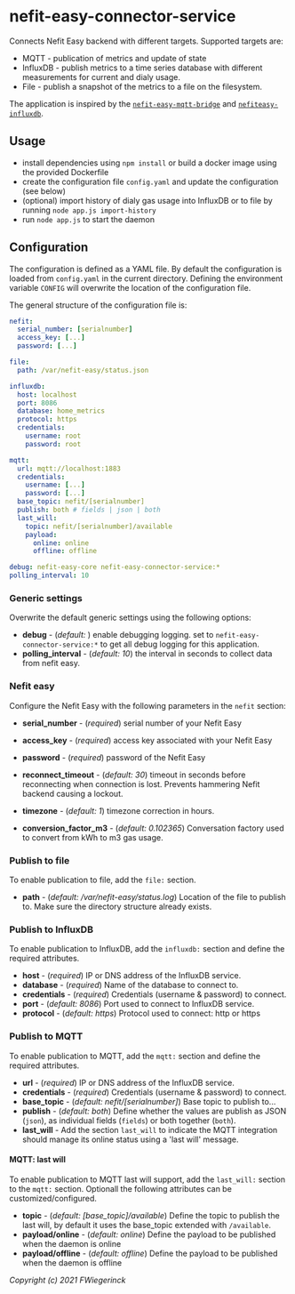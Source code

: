 # nefit-easy-connector-service

Connects Nefit Easy backend with different targets. Supported targets are:
* MQTT - publication of metrics and update of state
* InfluxDB - publish metrics to a time series database with different measurements for current and dialy usage.
* File - publish a snapshot of the metrics to a file on the filesystem.

The application is inspired by the [`nefit-easy-mqtt-bridge`](https://github.com/jgeraerts/nefit-easy-mqtt-bridge) and [`nefiteasy-influxdb`](https://github.com/TrafeX/nefiteasy-influxdb).

## Usage

* install dependencies using `npm install` or build a docker image using the provided Dockerfile
* create the configuration file `config.yaml` and update the configuration (see below)
* (optional) import history of dialy gas usage into InfluxDB or to file by running `node app.js import-history`
* run `node app.js` to start the daemon

## Configuration

The configuration is defined as a YAML file. By default the configuration is loaded from `config.yaml` in the current directory. Defining the environment variable `CONFIG` will overwrite the location of the configuration file.

The general structure of the configuration file is:
```YAML
nefit:
  serial_number: [serialnumber]
  access_key: [...]
  password: [...]

file:
  path: /var/nefit-easy/status.json

influxdb:
  host: localhost
  port: 8086
  database: home_metrics
  protocol: https
  credentials:
    username: root
    password: root

mqtt:
  url: mqtt://localhost:1883
  credentials:
    username: [...]
    password: [...]
  base_topic: nefit/[serialnumber]
  publish: both # fields | json | both
  last_will:
    topic: nefit/[serialnumber]/available
    payload:
      online: online
      offline: offline

debug: nefit-easy-core nefit-easy-connector-service:*
polling_interval: 10
```

### Generic settings

Overwrite the default generic settings using the following options:

* **debug** - (*default: <none>*) enable debugging logging. set to `nefit-easy-connector-service:*` to get all debug logging for this application.
* **polling_interval** - (*default: 10*) the interval in seconds to collect data from nefit easy.

### Nefit easy

Configure the Nefit Easy with the following parameters in the `nefit` section:

* **serial_number** - (*required*) serial number of your Nefit Easy
* **access_key** - (*required*) access key associated with your Nefit Easy
* **password** - (*required*) password of the Nefit Easy

* **reconnect_timeout** - (*default: 30*) timeout in seconds before reconnecting when connection is lost. Prevents hammering Nefit backend causing a lockout.
* **timezone** - (*default: 1*) timezone correction in hours.
* **conversion_factor_m3** - (*default: 0.102365*) Conversation factory used to convert from kWh to m3 gas usage.

### Publish to file

To enable publication to file, add the `file:` section.

* **path** - (*default: /var/nefit-easy/status.log*) Location of the file to publish to. Make sure the directory structure already exists.

### Publish to InfluxDB

To enable publication to InfluxDB, add the `influxdb:` section and define the required attributes.

* **host** - (*required*) IP or DNS address of the InfluxDB service.
* **database** - (*required*) Name of the database to connect to.
* **credentials** - (*required*) Credentials (username & password) to connect.
* **port** - (*default: 8086*) Port used to connect to InfluxDB service.
* **protocol** - (*default: https*) Protocol used to connect: http or https

### Publish to MQTT

To enable publication to MQTT, add the `mqtt:` section and define the required attributes.

* **url** - (*required*) IP or DNS address of the InfluxDB service.
* **credentials** - (*required*) Credentials (username & password) to connect.
* **base_topic** - (*default: nefit/[serialnumber]*) Base topic to publish to...
* **publish** - (*default: both*) Define whether the values are publish as JSON (`json`), as individual fields (`fields`) or both together (`both`).
* **last_will** - Add the section `last_will` to indicate the MQTT integration should manage its online status using a 'last will' message.

#### MQTT: last will

To enable publication to MQTT last will support, add the `last_will:` section to the `mqtt:` section. Optionall the following attributes can be customized/configured.

* **topic** - (*default: [base_topic]/available*) Define the topic to publish the last will, by default it uses the base_topic extended with `/available`.
* **payload/online** - (*default: online*) Define the payload to be published when the daemon is online
* **payload/offline** - (*default: offline*) Define the payload to be published when the daemon is offline




_Copyright (c) 2021 FWiegerinck_
